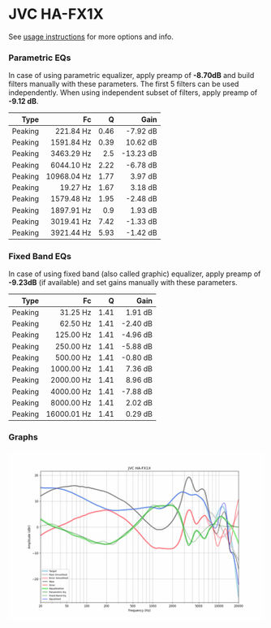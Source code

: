 # JVC HA-FX1X
See [usage instructions](https://github.com/jaakkopasanen/AutoEq#usage) for more options and info.

### Parametric EQs
In case of using parametric equalizer, apply preamp of **-8.70dB** and build filters manually
with these parameters. The first 5 filters can be used independently.
When using independent subset of filters, apply preamp of **-9.12 dB**.

| Type    | Fc          |    Q | Gain      |
|--------:|------------:|-----:|----------:|
| Peaking | 221.84 Hz   | 0.46 | -7.92 dB  |
| Peaking | 1591.84 Hz  | 0.39 | 10.62 dB  |
| Peaking | 3463.29 Hz  | 2.5  | -13.23 dB |
| Peaking | 6044.10 Hz  | 2.22 | -6.78 dB  |
| Peaking | 10968.04 Hz | 1.77 | 3.97 dB   |
| Peaking | 19.27 Hz    | 1.67 | 3.18 dB   |
| Peaking | 1579.48 Hz  | 1.95 | -2.48 dB  |
| Peaking | 1897.91 Hz  | 0.9  | 1.93 dB   |
| Peaking | 3019.41 Hz  | 7.42 | -1.33 dB  |
| Peaking | 3921.44 Hz  | 5.93 | -1.42 dB  |

### Fixed Band EQs
In case of using fixed band (also called graphic) equalizer, apply preamp of **-9.23dB**
(if available) and set gains manually with these parameters.

| Type    | Fc          |    Q | Gain     |
|--------:|------------:|-----:|---------:|
| Peaking | 31.25 Hz    | 1.41 | 1.91 dB  |
| Peaking | 62.50 Hz    | 1.41 | -2.40 dB |
| Peaking | 125.00 Hz   | 1.41 | -4.96 dB |
| Peaking | 250.00 Hz   | 1.41 | -5.88 dB |
| Peaking | 500.00 Hz   | 1.41 | -0.80 dB |
| Peaking | 1000.00 Hz  | 1.41 | 7.36 dB  |
| Peaking | 2000.00 Hz  | 1.41 | 8.96 dB  |
| Peaking | 4000.00 Hz  | 1.41 | -7.88 dB |
| Peaking | 8000.00 Hz  | 1.41 | 2.02 dB  |
| Peaking | 16000.01 Hz | 1.41 | 0.29 dB  |

### Graphs
![](./JVC%20HA-FX1X.png)